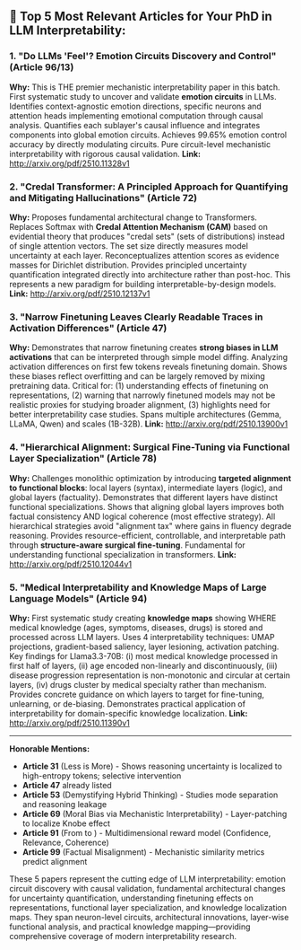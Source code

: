 
## 🎯 Top 5 Most Relevant Articles for Your PhD in LLM Interpretability:

### 1. **"Do LLMs 'Feel'? Emotion Circuits Discovery and Control"** (Article 96/13)
**Why:** This is THE premier mechanistic interpretability paper in this batch. First systematic study to uncover and validate **emotion circuits** in LLMs. Identifies context-agnostic emotion directions, specific neurons and attention heads implementing emotional computation through causal analysis. Quantifies each sublayer's causal influence and integrates components into global emotion circuits. Achieves 99.65% emotion control accuracy by directly modulating circuits. Pure circuit-level mechanistic interpretability with rigorous causal validation.
**Link:** http://arxiv.org/pdf/2510.11328v1

### 2. **"Credal Transformer: A Principled Approach for Quantifying and Mitigating Hallucinations"** (Article 72)
**Why:** Proposes fundamental architectural change to Transformers. Replaces Softmax with **Credal Attention Mechanism (CAM)** based on evidential theory that produces "credal sets" (sets of distributions) instead of single attention vectors. The set size directly measures model uncertainty at each layer. Reconceptualizes attention scores as evidence masses for Dirichlet distribution. Provides principled uncertainty quantification integrated directly into architecture rather than post-hoc. This represents a new paradigm for building interpretable-by-design models.
**Link:** http://arxiv.org/pdf/2510.12137v1

### 3. **"Narrow Finetuning Leaves Clearly Readable Traces in Activation Differences"** (Article 47)
**Why:** Demonstrates that narrow finetuning creates **strong biases in LLM activations** that can be interpreted through simple model diffing. Analyzing activation differences on first few tokens reveals finetuning domain. Shows these biases reflect overfitting and can be largely removed by mixing pretraining data. Critical for: (1) understanding effects of finetuning on representations, (2) warning that narrowly finetuned models may not be realistic proxies for studying broader alignment, (3) highlights need for better interpretability case studies. Spans multiple architectures (Gemma, LLaMA, Qwen) and scales (1B-32B).
**Link:** http://arxiv.org/pdf/2510.13900v1

### 4. **"Hierarchical Alignment: Surgical Fine-Tuning via Functional Layer Specialization"** (Article 78)
**Why:** Challenges monolithic optimization by introducing **targeted alignment to functional blocks**: local layers (syntax), intermediate layers (logic), and global layers (factuality). Demonstrates that different layers have distinct functional specializations. Shows that aligning global layers improves both factual consistency AND logical coherence (most effective strategy). All hierarchical strategies avoid "alignment tax" where gains in fluency degrade reasoning. Provides resource-efficient, controllable, and interpretable path through **structure-aware surgical fine-tuning**. Fundamental for understanding functional specialization in transformers.
**Link:** http://arxiv.org/pdf/2510.12044v1

### 5. **"Medical Interpretability and Knowledge Maps of Large Language Models"** (Article 94)
**Why:** First systematic study creating **knowledge maps** showing WHERE medical knowledge (ages, symptoms, diseases, drugs) is stored and processed across LLM layers. Uses 4 interpretability techniques: UMAP projections, gradient-based saliency, layer lesioning, activation patching. Key findings for Llama3.3-70B: (i) most medical knowledge processed in first half of layers, (ii) age encoded non-linearly and discontinuously, (iii) disease progression representation is non-monotonic and circular at certain layers, (iv) drugs cluster by medical specialty rather than mechanism. Provides concrete guidance on which layers to target for fine-tuning, unlearning, or de-biasing. Demonstrates practical application of interpretability for domain-specific knowledge localization.
**Link:** http://arxiv.org/pdf/2510.11390v1

---

**Honorable Mentions:**

- **Article 31** (Less is More) - Shows reasoning uncertainty is localized to high-entropy tokens; selective intervention
- **Article 47** already listed
- **Article 53** (Demystifying Hybrid Thinking) - Studies mode separation and reasoning leakage
- **Article 69** (Moral Bias via Mechanistic Interpretability) - Layer-patching to localize Knobe effect
- **Article 91** (From <Answer> to <Think>) - Multidimensional reward model (Confidence, Relevance, Coherence)
- **Article 99** (Factual Misalignment) - Mechanistic similarity metrics predict alignment

These 5 papers represent the cutting edge of LLM interpretability: emotion circuit discovery with causal validation, fundamental architectural changes for uncertainty quantification, understanding finetuning effects on representations, functional layer specialization, and knowledge localization maps. They span neuron-level circuits, architectural innovations, layer-wise functional analysis, and practical knowledge mapping—providing comprehensive coverage of modern interpretability research.
